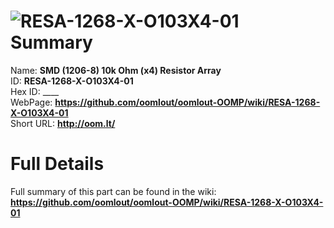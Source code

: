 
![RESA-1268-X-O103X4-01](https://github.com/oomlout/oomlout-OOMP/blob/master/parts/RESA-1268-X-O103X4-01/RESA-1268-X-O103X4-01_420.jpg)   
Summary
=================
  
Name: __SMD (1206-8) 10k Ohm (x4) Resistor Array__    
ID: __RESA-1268-X-O103X4-01__   
Hex ID: ____   
WebPage: __https://github.com/oomlout/oomlout-OOMP/wiki/RESA-1268-X-O103X4-01__   
Short URL: __http://oom.lt/__   

Full Details
==========================
Full summary of this part can be found in the wiki:   
__https://github.com/oomlout/oomlout-OOMP/wiki/RESA-1268-X-O103X4-01__    

